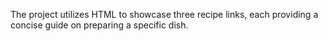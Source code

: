 The project utilizes HTML to showcase three recipe links, each providing a concise guide on preparing a specific dish.
